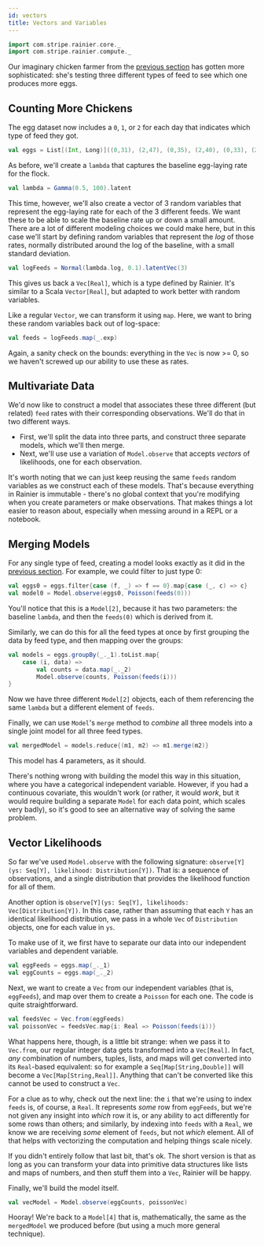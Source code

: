 ```yaml
---
id: vectors
title: Vectors and Variables
---
```


```scala mdoc:invisible
import com.stripe.rainier.core._
import com.stripe.rainier.compute._
```

Our imaginary chicken farmer from the [previous section](likelihoods.md) has gotten more sophisticated: she's testing three different types of feed to see which one produces more eggs.

## Counting More Chickens

The egg dataset now includes a `0`, `1`, or `2` for each day that indicates which type of feed they got.

```scala mdoc:pprint
val eggs = List[(Int, Long)]((0,31), (2,47), (0,35), (2,40), (0,33), (2,44), (0,30), (2,46), (0,33), (0,30), (2,36), (2,54), (1,45), (1,39), (2,62), (2,54), (1,30), (2,40), (2,48), (1,33), (0,40), (2,38), (0,31), (2,46), (1,41), (1,42), (0,39), (1,29), (0,28), (1,36), (2,46), (2,33), (2,41), (2,48), (1,32), (0,24), (1,34), (2,48), (1,52), (1,37), (0,28), (0,37), (2,51), (2,44), (1,40), (0,41), (0,36), (1,44), (0,32), (0,31), (0,31), (0,32), (0,33), (1,27), (0,40), (2,45), (2,40), (1,46), (0,35), (2,46), (0,34), (1,41), (0,38), (0,34), (2,46), (1,44), (2,49), (2,39), (1,41), (2,37), (1,29), (0,29), (2,41), (2,46), (1,42), (1,34), (1,32), (1,35), (0,32), (1,40), (1,37), (1,38), (1,42), (1,38), (1,36), (0,38), (0,41), (1,51), (1,40))
```

As before, we'll create a `lambda` that captures the baseline egg-laying rate for the flock.

```scala mdoc:pprint
val lambda = Gamma(0.5, 100).latent
```

This time, however, we'll also create a vector of 3 random variables that represent the egg-laying rate for each of the 3 different feeds. We want these to be able to scale the baseline rate up or down a small amount. There are a lot of different modeling choices we could make here, but in this case we'll start by defining random variables that represent the _log_ of those rates, normally distributed around the log of the baseline, with a small standard deviation.

```scala mdoc:pprint
val logFeeds = Normal(lambda.log, 0.1).latentVec(3)
```

This gives us back a `Vec[Real]`, which is a type defined by Rainier. It's similar to a Scala `Vector[Real]`, but adapted to work better with random variables.

Like a regular `Vector`, we can transform it using `map`. Here, we want to bring these random variables back out of log-space:

```scala mdoc:pprint
val feeds = logFeeds.map(_.exp)
```

Again, a sanity check on the bounds: everything in the `Vec` is now >= 0, so we haven't screwed up our ability to use these as rates.

## Multivariate Data

We'd now like to construct a model that associates these three different (but related) `feed` rates with their corresponding observations. We'll do that in two different ways.

* First, we'll split the data into three parts, and construct three separate models, which we'll then merge.
* Next, we'll use use a variation of `Model.observe` that accepts _vectors_ of likelihoods, one for each observation.

It's worth noting that we can just keep reusing the same `feeds` random variables as we construct each of these models. That's because everything in Rainier is immutable - there's no global context that you're modifying when you create parameters or make observations. That makes things a lot easier to reason about, especially when messing around in a REPL or a notebook.

## Merging Models

For any single type of feed, creating a model looks exactly as it did in the [previous section](likelihoods.md). For example, we could filter to just type 0:

```scala mdoc:pprint
val eggs0 = eggs.filter{case (f, _) => f == 0}.map{case (_, c) => c}
val model0 = Model.observe(eggs0, Poisson(feeds(0)))
```

You'll notice that this is a `Model[2]`, because it has two parameters: the baseline `lambda`, and then the `feeds(0)` which is derived from it.

Similarly, we can do this for all the feed types at once by first grouping the data by feed type, and then mapping over the groups:

```scala mdoc:pprint
val models = eggs.groupBy(_._1).toList.map{
    case (i, data) =>
        val counts = data.map(_._2)
        Model.observe(counts, Poisson(feeds(i)))
}
```

Now we have three different `Model[2]` objects, each of them referencing the same `lambda` but a different element of `feeds`.

Finally, we can use `Model`'s `merge` method to _combine_ all three models into a single joint model for all three feed types.

```scala mdoc:pprint
val mergedModel = models.reduce{(m1, m2) => m1.merge(m2)}
```

This model has 4 parameters, as it should.

There's nothing wrong with building the model this way in this situation, where you have a categorical independent variable. However, if you had a continuous covariate, this wouldn't work (or rather, it would _work_, but it would require building a separate `Model` for each data point, which scales very badly), so it's good to see an alternative way of solving the same problem.

## Vector Likelihoods

So far we've used `Model.observe` with the following signature: `observe[Y](ys: Seq[Y], likelihood: Distribution[Y])`. That is: a sequence of observations, and a single distribution that provides the likelihood function for all of them.

Another option is `observe[Y](ys: Seq[Y], likelihoods: Vec[Distribution[Y])`. In this case, rather than assuming that each `Y` has an identical likelihood distribution, we pass in a whole `Vec` of `Distribution` objects, one for each value in `ys`.

To make use of it, we first have to separate our data into our independent variables and dependent variable.

```scala mdoc:pprint
val eggFeeds = eggs.map(_._1)
val eggCounts = eggs.map(_._2)
```

Next, we want to create a `Vec` from our independent variables (that is, `eggFeeds`), and map over them to create a `Poisson` for each one. The code is quite straightforward.

```scala mdoc:pprint
val feedsVec = Vec.from(eggFeeds)
val poissonVec = feedsVec.map{i: Real => Poisson(feeds(i))}
```

What happens here, though, is a little bit strange: when we pass it to `Vec.from`, our regular integer data gets transformed into a `Vec[Real]`. In fact, _any_ combination of numbers, tuples, lists, and maps will get converted into its `Real`-based equivalent: so for example a `Seq[Map[String,Double]]` will become a `Vec[Map[String,Real]]`. Anything that can't be converted like this cannot be used to construct a `Vec`.

For a clue as to why, check out the next line: the `i` that we're using to index `feeds` is, of course, a `Real`. It represents *some* row from `eggFeeds`, but we're not given any insight into *which* row it is, or any ability to act differently for some rows than others; and similarly, by indexing into `feeds` with a `Real`, we know we are receiving _some_ element of `feeds`, but not _which_ element. All of that helps with vectorizing the computation and helping things scale nicely.

If you didn't entirely follow that last bit, that's ok. The short version is that as long as you can transform your data into primitive data structures like lists and maps of numbers, and then stuff them into a `Vec`, Rainier will be happy.

Finally, we'll build the model itself.

```scala mdoc:pprint
val vecModel = Model.observe(eggCounts, poissonVec)
```

Hooray! We're back to a `Model[4]` that is, mathematically, the same as the `mergedModel` we produced before (but using a much more general technique).